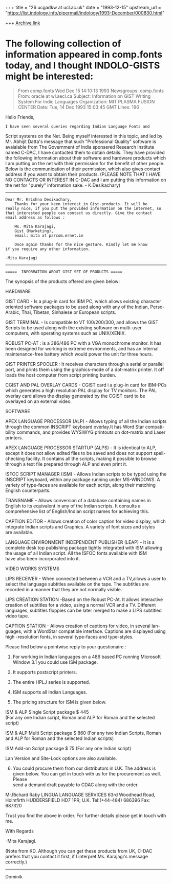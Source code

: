 +++
title = "26 ucgadkw at ucl.ac.uk"
date = "1993-12-15"
upstream_url = "https://list.indology.info/pipermail/indology/1993-December/000830.html"

+++
[Archive link](https://list.indology.info/pipermail/indology/1993-December/000830.html)

The following collection of information appeared in comp.fonts today,
and I thought INDOLO-GISTS might be interested:
=================================================

>From comp.fonts Wed Dec 15 14:10:13 1993
Newsgroups: comp.fonts
From: oracle at wl.aecl.ca
Subject: Information on GIST Writing System For Indic Languages
Organization: MIT PLASMA FUSION CENTER
Date: Tue, 14 Dec 1993 15:03:45 GMT
Lines: 196

Hello Friends,

	I have seen several queries regarding Indian Language Fonts and 
Script systems on the Net. Being myself interested in this topic, and led 
by Mr. Abhijit Datta's message that such "Professional Quality" software
is avaialable from The Government of India sponsered Research Institute
named C-DAC, I have contacted them to obtain details. They have provided 
the following information about their software and hardware products which
I am putting on the net with their permission for the benefit of other people.
Below is the communication of their permission, which also gives contact
address if you want to obtain their products. (PLEASE NOTE THAT I HAVE NO 
CONTACTS OR INTEREST IN C-DAC and I am putting this information on the net 
for "purely" information sake. - K.Desikachary)
_______________________________________________________________________________
	Dear Mr. Krishna Desikachary,
		Thanks for your keen interest in Gist-products. It will be 
	really nice, if you put the provided information on the internet, so
	that interested people can contact us directly. Give the contact 
	email address as follows :

		Ms. Mita Karajagi,
		Gist (Marketing),
		email: mita at parcom.ernet.in

		Once again thanks for the nice gesture. Kindly let me know
	if you require any other information.

	-Mita Karajagi


______________________________________________________________________


	=====  INFORMATION ABOUT GIST SET OF PRODUCTS =====

  The synopsis of the  products  offered  are  given below:

HARDWARE

GIST  CARD - Is a plug-in card for IBM PC, which allows existing  character 
oriented  software packages to be used along with any of the  Indian,  Perso-
Arabic, Thai, Tibetan, Sinhalese or European scripts.

GIST  TERMINAL  - Is compatible to VT 100/200/300, and allows  the  GIST 
Scripts to be used along with the existing software on multi-user computers, 
with operating systems such as UNIX/XENIX.

ROBUST  PC-AT : is a 386/486 PC with a VGA monochrome monitor. It  has 
been  designed  for  working in extreme environments,  and  has  an  Internal 
maintenance-free battery which would power the unit for three hours.

GIST  PRINTER SPOOLER : It receives characters through a serial  or  parallel 
port,  and prints them using the graphics-mode of a dot-matrix printer. It  off 
loads the host computer from script printing burden.

CGIST AND PAL OVERLAY CARDS - CGIST card i a plug-in card for IBM-PCs 
which  generates  a  high resolution PAL display for  TV  monitors.  The  PAL 
overlay card allows the display generated by the CGIST card to be  overlayed 
on an external video.

SOFTWARE

APEX LANGUAGE PROCESSOR (ALP) - Allows typing of all the Indian scripts 
through  the common INSCRIPT keyboard overlay.It has Word Star  compati-
bility  commands, and provides WYSIWYG printouts on dot-matrix and  Laser 
printers.

APEX  LANGUAGE  PROCESSOR  STARTUP (ALPS) - It is  identical  to  ALP, 
except it does not allow edited files to be saved and does not support  spell-
checking  facility.  It  contains all the scripts, making  it  possible  to 
browse through a text file prepared through ALP and even print it.

ISFOC SCRIPT MANAGER (ISM) - Allows Indian scripts to be typed using the 
INSCRIPT  keyboard,  within any package running  under  MS-WINDOWS.  A 
variety  of type-faces are available for each script, along their matching 
English counterparts.

TRANSNAME - Allows conversion of a database containing names in  English 
to its equivalent in any of the Indian scripts. It consults a comprehensive 
list of English/Indian script names for achieving this. 

CAPTION EDITOR - Allows creation of color caption for video display,  which 
integrate  Indian scripts and Graphics. A variety of font sizes and  styles  
are available.

LANGUAGE  ENVIRONMENT  INDEPENDENT  PUBLISHER  (LEAP)  -  It  is   a 
complete  desk  top publishing package tightly integrated with  ISM  allowing 
the  usage  of all Indian script. All the ISFOC fonts available  with  ISM  
have also been incorporated into it.

VIDEO WORKS SYSTEMS

LIPS RECEIVER - When connected between a VCR and a TV,allows a user to 
select the language subtitles available on the tape. The subtitles are recorded 
in a manner that they are not normally visible.

LIPS  CREATION STATION -Based on the Robust PC-At. It allows  interactive 
creation  of  subtitles  for a video, using a normal VCR  and  a  TV.  Different
languages,  subtitles  floppies can be later merged to make  a  LIPS  subtitled 
video tape.

CAPTION  STATION  - Allows creation of captions for video, in  several  lan-
guages,  with a WordStar compatible interface. Captions are displayed  using 
high -resolution fonts, in several type-faces and type-styles.

Please find below a pointwise reply to your questionaire :

1.  For working in Indian languages on a 486 based PC running  Microsoft 
Window  3.1 you could use ISM package.

2.  It supports postscript printers.

3.  The entire HPLJ series is supported.

4.  ISM supports all Indian Languages.

5.  The pricing structure for ISM is given below.

ISM & ALP Single Script package 	$ 445  
(For any one Indian script,
 Roman  and ALP for Roman
 and the selected script)

ISM & ALP Multi Script package 		$ 860
(For any two Indian Scripts,
 Roman and ALP for Roman and
 the selected Indian scripts)

 ISM Add-on Script package 		$ 75
(For any one Indian script)

Lan Version and Site-Lock options are also available.

6.  You could procure them from our distributors in U.K. The address is given 
below.  You  can  get in touch with us for  the  procurement  as well.  Please  
send a demand draft payable to CDAC along with the order. 

Mr.Richard Raby
LINGUA LANGUAGE SERVICES
63rd Woodhead Road, Holmfirth
HUDDERSFIELD HD7 1PR; 
U.K.
Tel:(+44-484) 686396
Fax: 687320

Trust you find the above in order. For further details please get in touch with 
me.

With Regards

-Mita Karajagi.


(Note from KD. Although you can get these products from UK, C-DAC prefers 
 that you contact it first, if I interpret Ms. Karajagi's message correctly.) 

----
Dominik






